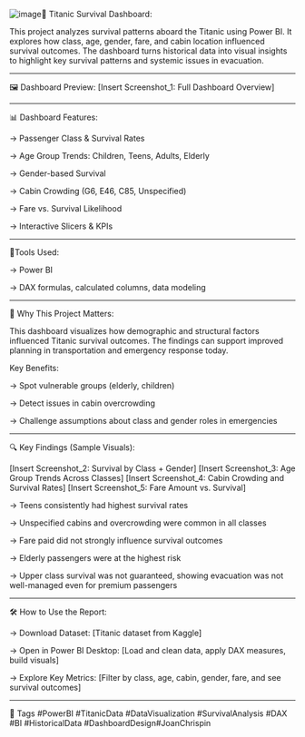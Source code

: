 ![image](https://github.com/user-attachments/assets/c3ad0278-d020-41c1-85b5-8d22266aecec)🚢 Titanic Survival Dashboard:

This project analyzes survival patterns aboard the Titanic using Power BI.
It explores how class, age, gender, fare, and cabin location influenced survival outcomes.
The dashboard turns historical data into visual insights to highlight key survival patterns and systemic issues in evacuation.

------------------------------------------------------------------------------------------------------------------------------------------

🖼️ Dashboard Preview:
[Insert Screenshot_1: Full Dashboard Overview]

------------------------------------------------------------------------------------------------------------------------------------------

📊 Dashboard Features:

-> Passenger Class & Survival Rates

-> Age Group Trends: Children, Teens, Adults, Elderly

-> Gender-based Survival

-> Cabin Crowding (G6, E46, C85, Unspecified)

-> Fare vs. Survival Likelihood

-> Interactive Slicers & KPIs

------------------------------------------------------------------------------------------------------------------------------------------

🔧Tools Used:

-> Power BI

-> DAX formulas, calculated columns, data modeling

------------------------------------------------------------------------------------------------------------------------------------------

🎯 Why This Project Matters:

This dashboard visualizes how demographic and structural factors influenced Titanic survival outcomes.
The findings can support improved planning in transportation and emergency response today.

Key Benefits:

-> Spot vulnerable groups (elderly, children)

-> Detect issues in cabin overcrowding

-> Challenge assumptions about class and gender roles in emergencies

------------------------------------------------------------------------------------------------------------------------------------------

🔍 Key Findings (Sample Visuals):

[Insert Screenshot_2: Survival by Class + Gender]
[Insert Screenshot_3: Age Group Trends Across Classes]
[Insert Screenshot_4: Cabin Crowding and Survival Rates]
[Insert Screenshot_5: Fare Amount vs. Survival]

-> Teens consistently had highest survival rates

-> Unspecified cabins and overcrowding were common in all classes

-> Fare paid did not strongly influence survival outcomes

-> Elderly passengers were at the highest risk

-> Upper class survival was not guaranteed, showing evacuation was not well-managed even for premium passengers

------------------------------------------------------------------------------------------------------------------------------------------

🛠 How to Use the Report:

-> Download Dataset:
[Titanic dataset from Kaggle]

-> Open in Power BI Desktop:
[Load and clean data, apply DAX measures, build visuals]

-> Explore Key Metrics:
[Filter by class, age, cabin, gender, fare, and see survival outcomes]

------------------------------------------------------------------------------------------------------------------------------------------

📎 Tags
#PowerBI #TitanicData #DataVisualization #SurvivalAnalysis #DAX #BI #HistoricalData #DashboardDesign#JoanChrispin

